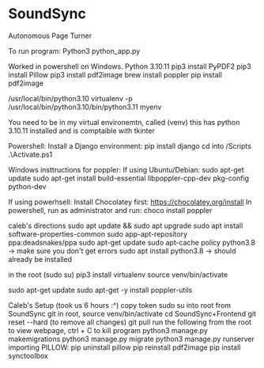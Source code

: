 # SoundSync

Autonomous Page Turner

To run program:
Python3 python_app.py

Worked in powershell on Windows. Python 3.10.11
pip3 install PyPDF2
pip3 install Pillow
pip3 install pdf2image
brew install poppler
pip install pdf2image

/usr/local/bin/python3.10
virtualenv -p /usr/local/bin/python3.10/bin/python3.11 myenv

You need to be in my virtual environemtn, called (venv)
this has python 3.10.11 installed and is comptaible with tkinter

Powershell:
Install a Django environment:
pip install django
cd into /Scripts
.\Activate.ps1

Windows insttructions for poppler:
If using Ubuntu/Debian:
sudo apt-get update
sudo apt-get install build-essential libpoppler-cpp-dev pkg-config python-dev

If using powerhsell:
Install Chocolatey first: https://chocolatey.org/install
In powershell, run as administrator and run:
choco install poppler

caleb's directions
sudo apt update && sudo apt upgrade
sudo apt install software-properties-common
sudo app-apt-repository ppa:deadsnakes/ppa
sudo apt-get update
sudo apt-cache policy python3.8 -> make sure you don't get errors
sudo apt install python3.8 -> should already be installed

in the root (sudo su)
pip3 install virtualenv
source venv/bin/activate

sudo apt-get update
sudo apt-get -y install poppler-utils

Caleb's Setup (took us 6 hours :^)
copy token
sudo su into root from SoundSync git
in root,
source venv/bin/activate
cd SoundSync+Frontend
git reset --hard (to remove all changes)
git pull
run the following from the root to view webpage, ctrl + C to kill program
python3 manage.py makemigrations
python3 manage.py migrate
python3 manage.py runserver
importing PILLOW:
pip uninstall pillow
pip reinstall pdf2image
pip install synctoolbox
